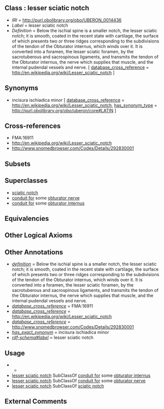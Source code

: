 
## Class : lesser sciatic notch

 * *IRI* = http://purl.obolibrary.org/obo/UBERON_0014436
 * *Label* = lesser sciatic notch
 * *Definition* = Below the ischial spine is a smaller notch, the lesser sciatic notch; it is smooth, coated in the recent state with cartilage, the surface of which presents two or three ridges corresponding to the subdivisions of the tendon of the Obturator internus, which winds over it. It is converted into a foramen, the lesser sciatic foramen, by the sacrotuberous and sacrospinous ligaments, and transmits the tendon of the Obturator internus, the nerve which supplies that muscle, and the internal pudendal vessels and nerve. [ [database_cross_reference](../../ef/oboInOwl#hasDbXref.md) = http://en.wikipedia.org/wiki/Lesser_sciatic_notch ]

## Synonyms

 * incisura ischiadica minor [ [database_cross_reference](../../ef/oboInOwl#hasDbXref.md) = http://en.wikipedia.org/wiki/Lesser_sciatic_notch, [has_synonym_type](../../pe/oboInOwl#hasSynonymType.md) = http://purl.obolibrary.org/obo/uberon/core#LATIN ]

## Cross-references

 * FMA:16911
 * http://en.wikipedia.org/wiki/Lesser_sciatic_notch
 * http://www.snomedbrowser.com/Codes/Details/292830001

## Subsets


## Superclasses

 * [sciatic notch](../../UBERON/30/UBERON_0014430.md)
 * [conduit for](../../core#conduit/or/core#conduit_for.md) some [obturator nerve](../../UBERON/65/UBERON_0005465.md)
 * [conduit for](../../core#conduit/or/core#conduit_for.md) some [obturator internus](../../UBERON/48/UBERON_0011048.md)

## Equivalencies


## Other Logical Axioms


## Other Annotations

 * *[definition](../../IAO/15/IAO_0000115.md)* = Below the ischial spine is a smaller notch, the lesser sciatic notch; it is smooth, coated in the recent state with cartilage, the surface of which presents two or three ridges corresponding to the subdivisions of the tendon of the Obturator internus, which winds over it. It is converted into a foramen, the lesser sciatic foramen, by the sacrotuberous and sacrospinous ligaments, and transmits the tendon of the Obturator internus, the nerve which supplies that muscle, and the internal pudendal vessels and nerve.
 * *[database_cross_reference](../../ef/oboInOwl#hasDbXref.md)* = FMA:16911
 * *[database_cross_reference](../../ef/oboInOwl#hasDbXref.md)* = http://en.wikipedia.org/wiki/Lesser_sciatic_notch
 * *[database_cross_reference](../../ef/oboInOwl#hasDbXref.md)* = http://www.snomedbrowser.com/Codes/Details/292830001
 * *[has_exact_synonym](../../ym/oboInOwl#hasExactSynonym.md)* = incisura ischiadica minor
 * *[rdf-schema#label](../../el/rdf-schema#label.md)* = lesser sciatic notch

## Usage

 * -
 * [lesser sciatic notch](../../UBERON/36/UBERON_0014436.md) SubClassOf [conduit for](../../core#conduit/or/core#conduit_for.md) some [obturator internus](../../UBERON/48/UBERON_0011048.md)
 * [lesser sciatic notch](../../UBERON/36/UBERON_0014436.md) SubClassOf [conduit for](../../core#conduit/or/core#conduit_for.md) some [obturator nerve](../../UBERON/65/UBERON_0005465.md)
 * [lesser sciatic notch](../../UBERON/36/UBERON_0014436.md) SubClassOf [sciatic notch](../../UBERON/30/UBERON_0014430.md)

## External Comments

